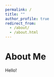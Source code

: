 ```yaml
---
permalink: /
title: ""
author_profile: true
redirect_from: 
  - /about/
  - /about.html
---
```


About Me
======

Hello!


